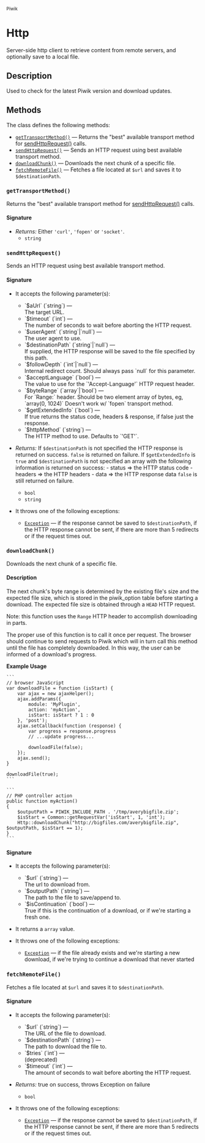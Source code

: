 <small>Piwik</small>

Http
====

Server-side http client to retrieve content from remote servers, and optionally save to a local file.

Description
-----------

Used to check for the latest Piwik version and download updates.

Methods
-------

The class defines the following methods:

- [`getTransportMethod()`](#gettransportmethod) &mdash; Returns the "best" available transport method for [sendHttpRequest()](/api-reference/Piwik/Http#sendhttprequest) calls.
- [`sendHttpRequest()`](#sendhttprequest) &mdash; Sends an HTTP request using best available transport method.
- [`downloadChunk()`](#downloadchunk) &mdash; Downloads the next chunk of a specific file.
- [`fetchRemoteFile()`](#fetchremotefile) &mdash; Fetches a file located at `$url` and saves it to `$destinationPath`.

<a name="gettransportmethod" id="gettransportmethod"></a>
<a name="getTransportMethod" id="getTransportMethod"></a>
### `getTransportMethod()`

Returns the "best" available transport method for [sendHttpRequest()](/api-reference/Piwik/Http#sendhttprequest) calls.

#### Signature

- _Returns:_ Either `'curl'`, `'fopen'` or `'socket'`.
    - `string`

<a name="sendhttprequest" id="sendhttprequest"></a>
<a name="sendHttpRequest" id="sendHttpRequest"></a>
### `sendHttpRequest()`

Sends an HTTP request using best available transport method.

#### Signature

-  It accepts the following parameter(s):

   <ul>
   <li>
      <div markdown="1" class="parameter">
      `$aUrl` (`string`) &mdash;

      <div markdown="1" class="param-desc"> The target URL.</div>

      <div style="clear:both;"/>

      </div>
   </li>
   <li>
      <div markdown="1" class="parameter">
      `$timeout` (`int`) &mdash;

      <div markdown="1" class="param-desc"> The number of seconds to wait before aborting the HTTP request.</div>

      <div style="clear:both;"/>

      </div>
   </li>
   <li>
      <div markdown="1" class="parameter">
      `$userAgent` (`string`|`null`) &mdash;

      <div markdown="1" class="param-desc"> The user agent to use.</div>

      <div style="clear:both;"/>

      </div>
   </li>
   <li>
      <div markdown="1" class="parameter">
      `$destinationPath` (`string`|`null`) &mdash;

      <div markdown="1" class="param-desc"> If supplied, the HTTP response will be saved to the file specified by this path.</div>

      <div style="clear:both;"/>

      </div>
   </li>
   <li>
      <div markdown="1" class="parameter">
      `$followDepth` (`int`|`null`) &mdash;

      <div markdown="1" class="param-desc"> Internal redirect count. Should always pass `null` for this parameter.</div>

      <div style="clear:both;"/>

      </div>
   </li>
   <li>
      <div markdown="1" class="parameter">
      `$acceptLanguage` (`bool`) &mdash;

      <div markdown="1" class="param-desc"> The value to use for the `'Accept-Language'` HTTP request header.</div>

      <div style="clear:both;"/>

      </div>
   </li>
   <li>
      <div markdown="1" class="parameter">
      `$byteRange` (`array`|`bool`) &mdash;

      <div markdown="1" class="param-desc"> For `Range:` header. Should be two element array of bytes, eg, `array(0, 1024)` Doesn't work w/ `fopen` transport method.</div>

      <div style="clear:both;"/>

      </div>
   </li>
   <li>
      <div markdown="1" class="parameter">
      `$getExtendedInfo` (`bool`) &mdash;

      <div markdown="1" class="param-desc"> If true returns the status code, headers & response, if false just the response.</div>

      <div style="clear:both;"/>

      </div>
   </li>
   <li>
      <div markdown="1" class="parameter">
      `$httpMethod` (`string`) &mdash;

      <div markdown="1" class="param-desc"> The HTTP method to use. Defaults to `'GET'`.</div>

      <div style="clear:both;"/>

      </div>
   </li>
   </ul>
- _Returns:_ If `$destinationPath` is not specified the HTTP response is returned on success. `false` is returned on failure. If `$getExtendedInfo` is `true` and `$destinationPath` is not specified an array with the following information is returned on success: - status => the HTTP status code - headers => the HTTP headers - data => the HTTP response data `false` is still returned on failure.
    - `bool`
    - `string`
- It throws one of the following exceptions:
    - [`Exception`](http://php.net/class.Exception) &mdash; if the response cannot be saved to `$destinationPath`, if the HTTP response cannot be sent, if there are more than 5 redirects or if the request times out.

<a name="downloadchunk" id="downloadchunk"></a>
<a name="downloadChunk" id="downloadChunk"></a>
### `downloadChunk()`

Downloads the next chunk of a specific file.

#### Description

The next chunk's byte range
is determined by the existing file's size and the expected file size, which
is stored in the piwik_option table before starting a download. The expected
file size is obtained through a `HEAD` HTTP request.

Note: this function uses the `Range` HTTP header to accomplish downloading in
parts.

The proper use of this function is to call it once per request. The browser
should continue to send requests to Piwik which will in turn call this method
until the file has completely downloaded. In this way, the user can be informed
of a download's progress.

**Example Usage**

    ```
    // browser JavaScript
    var downloadFile = function (isStart) {
        var ajax = new ajaxHelper();
        ajax.addParams({
            module: 'MyPlugin',
            action: 'myAction',
            isStart: isStart ? 1 : 0
        }, 'post');
        ajax.setCallback(function (response) {
            var progress = response.progress
            // ...update progress...

            downloadFile(false);
        });
        ajax.send();
    }

    downloadFile(true);
    ```

    ```
    // PHP controller action
    public function myAction()
    {
        $outputPath = PIWIK_INCLUDE_PATH . '/tmp/averybigfile.zip';
        $isStart = Common::getRequestVar('isStart', 1, 'int');
        Http::downloadChunk("http://bigfiles.com/averybigfile.zip", $outputPath, $isStart == 1);
    }
    ```

#### Signature

-  It accepts the following parameter(s):

   <ul>
   <li>
      <div markdown="1" class="parameter">
      `$url` (`string`) &mdash;

      <div markdown="1" class="param-desc"> The url to download from.</div>

      <div style="clear:both;"/>

      </div>
   </li>
   <li>
      <div markdown="1" class="parameter">
      `$outputPath` (`string`) &mdash;

      <div markdown="1" class="param-desc"> The path to the file to save/append to.</div>

      <div style="clear:both;"/>

      </div>
   </li>
   <li>
      <div markdown="1" class="parameter">
      `$isContinuation` (`bool`) &mdash;

      <div markdown="1" class="param-desc"> True if this is the continuation of a download, or if we're starting a fresh one.</div>

      <div style="clear:both;"/>

      </div>
   </li>
   </ul>
- It returns a `array` value.
- It throws one of the following exceptions:
    - [`Exception`](http://php.net/class.Exception) &mdash; if the file already exists and we&#039;re starting a new download, if we&#039;re trying to continue a download that never started

<a name="fetchremotefile" id="fetchremotefile"></a>
<a name="fetchRemoteFile" id="fetchRemoteFile"></a>
### `fetchRemoteFile()`

Fetches a file located at `$url` and saves it to `$destinationPath`.

#### Signature

-  It accepts the following parameter(s):

   <ul>
   <li>
      <div markdown="1" class="parameter">
      `$url` (`string`) &mdash;

      <div markdown="1" class="param-desc"> The URL of the file to download.</div>

      <div style="clear:both;"/>

      </div>
   </li>
   <li>
      <div markdown="1" class="parameter">
      `$destinationPath` (`string`) &mdash;

      <div markdown="1" class="param-desc"> The path to download the file to.</div>

      <div style="clear:both;"/>

      </div>
   </li>
   <li>
      <div markdown="1" class="parameter">
      `$tries` (`int`) &mdash;

      <div markdown="1" class="param-desc"> (deprecated)</div>

      <div style="clear:both;"/>

      </div>
   </li>
   <li>
      <div markdown="1" class="parameter">
      `$timeout` (`int`) &mdash;

      <div markdown="1" class="param-desc"> The amount of seconds to wait before aborting the HTTP request.</div>

      <div style="clear:both;"/>

      </div>
   </li>
   </ul>
- _Returns:_ true on success, throws Exception on failure
    - `bool`
- It throws one of the following exceptions:
    - [`Exception`](http://php.net/class.Exception) &mdash; if the response cannot be saved to `$destinationPath`, if the HTTP response cannot be sent, if there are more than 5 redirects or if the request times out.

